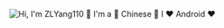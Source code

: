 ![Hi, I'm ZLYang110 👋 I'm a 🚀 Chinese 🚀 I ❤️ Android ❤️](https://github.com/matyo91/matyo91/raw/main/assets/github.gif)


<!-- <img align="right" src="https://github-readme-stats.vercel.app/api?username=ZLYang110&show_icons=true&icon_color=CE1D2D&text_color=718096&bg_color=ffffff&hide_title=true" /> --!>
